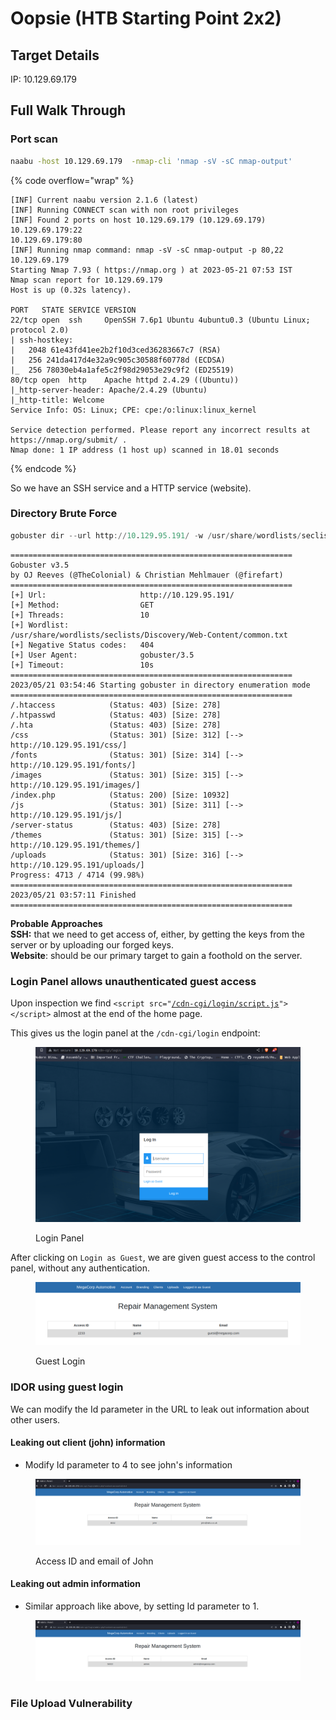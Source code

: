 # Oopsie (HTB Starting Point 2x2)

## Target Details

IP: 10.129.69.179

## Full Walk Through

### Port scan

```bash
naabu -host 10.129.69.179  -nmap-cli 'nmap -sV -sC nmap-output'
```

{% code overflow="wrap" %}
```
[INF] Current naabu version 2.1.6 (latest)
[INF] Running CONNECT scan with non root privileges
[INF] Found 2 ports on host 10.129.69.179 (10.129.69.179)
10.129.69.179:22
10.129.69.179:80
[INF] Running nmap command: nmap -sV -sC nmap-output -p 80,22 10.129.69.179
Starting Nmap 7.93 ( https://nmap.org ) at 2023-05-21 07:53 IST
Nmap scan report for 10.129.69.179
Host is up (0.32s latency).

PORT   STATE SERVICE VERSION
22/tcp open  ssh     OpenSSH 7.6p1 Ubuntu 4ubuntu0.3 (Ubuntu Linux; protocol 2.0)
| ssh-hostkey: 
|   2048 61e43fd41ee2b2f10d3ced36283667c7 (RSA)
|   256 241da417d4e32a9c905c30588f60778d (ECDSA)
|_  256 78030eb4a1afe5c2f98d29053e29c9f2 (ED25519)
80/tcp open  http    Apache httpd 2.4.29 ((Ubuntu))
|_http-server-header: Apache/2.4.29 (Ubuntu)
|_http-title: Welcome
Service Info: OS: Linux; CPE: cpe:/o:linux:linux_kernel

Service detection performed. Please report any incorrect results at https://nmap.org/submit/ .
Nmap done: 1 IP address (1 host up) scanned in 18.01 seconds
```
{% endcode %}

So we have an SSH service and a HTTP service (website).&#x20;

### Directory Brute Force

```awk
gobuster dir --url http://10.129.95.191/ -w /usr/share/wordlists/seclists/Discovery/Web-Content/common.txt
```

```
===============================================================
Gobuster v3.5
by OJ Reeves (@TheColonial) & Christian Mehlmauer (@firefart)
===============================================================
[+] Url:                     http://10.129.95.191/
[+] Method:                  GET
[+] Threads:                 10
[+] Wordlist:                /usr/share/wordlists/seclists/Discovery/Web-Content/common.txt
[+] Negative Status codes:   404
[+] User Agent:              gobuster/3.5
[+] Timeout:                 10s
===============================================================
2023/05/21 03:54:46 Starting gobuster in directory enumeration mode
===============================================================
/.htaccess            (Status: 403) [Size: 278]
/.htpasswd            (Status: 403) [Size: 278]
/.hta                 (Status: 403) [Size: 278]
/css                  (Status: 301) [Size: 312] [--> http://10.129.95.191/css/]
/fonts                (Status: 301) [Size: 314] [--> http://10.129.95.191/fonts/]
/images               (Status: 301) [Size: 315] [--> http://10.129.95.191/images/]
/index.php            (Status: 200) [Size: 10932]
/js                   (Status: 301) [Size: 311] [--> http://10.129.95.191/js/]
/server-status        (Status: 403) [Size: 278]
/themes               (Status: 301) [Size: 315] [--> http://10.129.95.191/themes/]
/uploads              (Status: 301) [Size: 316] [--> http://10.129.95.191/uploads/]
Progress: 4713 / 4714 (99.98%)
===============================================================
2023/05/21 03:57:11 Finished
===============================================================
```

**Probable Approaches** \
**SSH:** that we need to get access of, either, by getting the keys from the server or by uploading our forged keys.\
**Website**: should be our primary target to gain a foothold on the server.

### Login Panel allows unauthenticated guest access

Upon inspection we find `<script src="`[`/cdn-cgi/login/script.js`](http://10.129.69.179/cdn-cgi/login/script.js)`"></script>` almost at the end of the home page.&#x20;

This gives us the login panel at the `/cdn-cgi/login` endpoint:

<figure><img src="../.gitbook/assets/LOGIN_PANEL.png" alt=""><figcaption><p>Login Panel</p></figcaption></figure>

After clicking on `Login as Guest`, we are given guest access to the control panel, without any authentication.

<figure><img src="../.gitbook/assets/GUEST_UNAUTH_LOGIN.png" alt=""><figcaption><p>Guest Login</p></figcaption></figure>

### IDOR using guest login

We can modify the Id parameter in the URL to leak out information about other users.&#x20;

#### Leaking out client (john) information&#x20;

* Modify Id parameter to 4 to see john's information

<figure><img src="../.gitbook/assets/CLIENT_JOHN_INFO_LEAK.png" alt=""><figcaption><p>Access ID and email of John</p></figcaption></figure>

#### Leaking out admin information

* Similar approach like above, by setting Id parameter to 1.

<figure><img src="../.gitbook/assets/IDOR_TOADMIN_REVEAL_ADMIN_ID.png" alt=""><figcaption></figcaption></figure>



### File Upload Vulnerability





